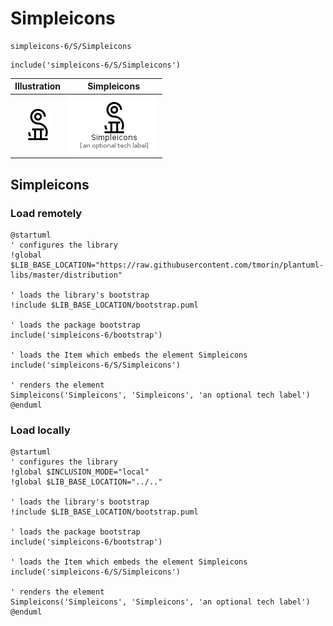 # Simpleicons


```text
simpleicons-6/S/Simpleicons
```

```text
include('simpleicons-6/S/Simpleicons')
```



| Illustration | Simpleicons |
| :---: | :---: |
| ![illustration for Illustration](../../simpleicons-6/S/Simpleicons.png) | ![illustration for Simpleicons](../../simpleicons-6/S/Simpleicons.Local.png) |




## Simpleicons

### Load remotely
```plantuml
@startuml
' configures the library
!global $LIB_BASE_LOCATION="https://raw.githubusercontent.com/tmorin/plantuml-libs/master/distribution"

' loads the library's bootstrap
!include $LIB_BASE_LOCATION/bootstrap.puml

' loads the package bootstrap
include('simpleicons-6/bootstrap')

' loads the Item which embeds the element Simpleicons
include('simpleicons-6/S/Simpleicons')

' renders the element
Simpleicons('Simpleicons', 'Simpleicons', 'an optional tech label')
@enduml
```

### Load locally
```plantuml
@startuml
' configures the library
!global $INCLUSION_MODE="local"
!global $LIB_BASE_LOCATION="../.."

' loads the library's bootstrap
!include $LIB_BASE_LOCATION/bootstrap.puml

' loads the package bootstrap
include('simpleicons-6/bootstrap')

' loads the Item which embeds the element Simpleicons
include('simpleicons-6/S/Simpleicons')

' renders the element
Simpleicons('Simpleicons', 'Simpleicons', 'an optional tech label')
@enduml
```

